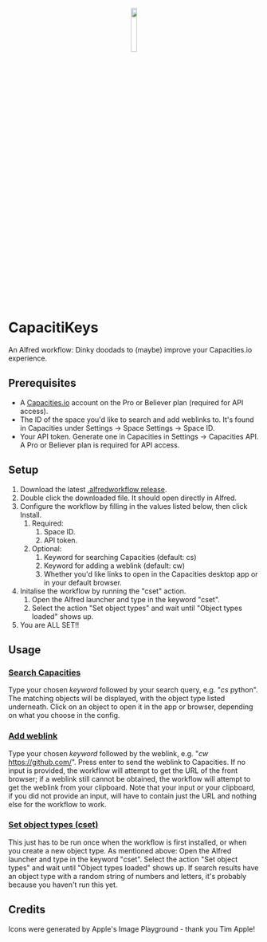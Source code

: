 <p align="center"><img src="https://github.com/user-attachments/assets/47d28677-d05f-4cf7-9158-4bb4042d4665" width="15%"></p>

# CapacitiKeys
An Alfred workflow: Dinky doodads to (maybe) improve your Capacities.io experience.

## Prerequisites
- A [Capacities.io](https://capacities.io) account on the Pro or Believer plan (required for API access).
- The ID of the space you'd like to search and add weblinks to. It's found in Capacities under Settings → Space Settings → Space ID.
- Your API token. Generate one in Capacities in Settings → Capacities API. A Pro or Believer plan is required for API access.

## Setup
1. Download the latest [.alfredworkflow release](https://github.com/matchadolly/CapacitiKeys/releases).
2. Double click the downloaded file. It should open directly in Alfred.
3. Configure the workflow by filling in the values listed below, then click Install.
    1. Required:
        1. Space ID.
        2. API token.
    2. Optional:
        1. Keyword for searching Capacities (default: cs)
        2. Keyword for adding a weblink (default: cw)
        3. Whether you'd like links to open in the Capacities desktop app or in your default browser.
4. Initalise the workflow by running the "cset" action.
    1. Open the Alfred launcher and type in the keyword "cset".
    2. Select the action "Set object types" and wait until "Object types loaded" shows up.
5. You are ALL SET!!

## Usage
### [Search Capacities](https://github.com/matchadolly/CapacitiKeys/blob/f472cbc7dc1a5b285963ad550b6da3ab331ec946/Search%20Capacities)
Type your chosen _keyword_ followed by your search query, e.g. "_cs_ python". The matching objects will be displayed, with the object type listed underneath. Click on an object to open it in the app or browser, depending on what you choose in the config.
### [Add weblink](https://github.com/matchadolly/CapacitiKeys/blob/f472cbc7dc1a5b285963ad550b6da3ab331ec946/Add%20weblink)
Type your chosen _keyword_ followed by the weblink, e.g. "_cw_ https://github.com/". Press enter to send the weblink to Capacities. If no input is provided, the workflow will attempt to get the URL of the front browser; if a weblink still cannot be obtained, the workflow will attempt to get the weblink from your clipboard. Note that your input or your clipboard, if you did not provide an input, will have to contain just the URL and nothing else for the workflow to work.
### [Set object types (cset)](https://github.com/matchadolly/CapacitiKeys/blob/f472cbc7dc1a5b285963ad550b6da3ab331ec946/Set%20object%20types)
This just has to be run once when the workflow is first installed, or when you create a new object type. As mentioned above: Open the Alfred launcher and type in the keyword "cset". Select the action "Set object types" and wait until "Object types loaded" shows up. If search results have an object type with a random string of numbers and letters, it's probably because you haven't run this yet.

## Credits
Icons were generated by Apple's Image Playground - thank you Tim Apple!
